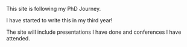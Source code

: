 This site is following my PhD Journey.

I have started to write this in my third year!

The site will include presentations I have done and conferences I have attended.

